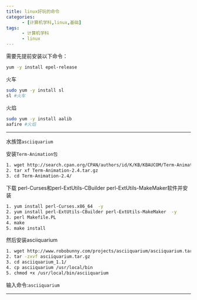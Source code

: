 ```yaml
---
title: linux好玩的命令
categories: 
      - [计算机学科,linux,基础]
tags:
      - 计算机学科
      - linux
---
```


需要先提前安装以下命令：

```bash
yum -y install epel-release
```

火车

```bash
sudo yum -y install sl
sl #火车
```

火焰

```bash
sudo yum -y install aalib
aafire #火焰
```

--------

水族馆`asciiquarium` 

安装`Term-Animation包` 

```bash
1. wget http://search.cpan.org/CPAN/authors/id/K/KB/KBAUCOM/Term-Animation-2.4.tar.gz
2. tar xf Term-Animation-2.4.tar.gz 
3. cd Term-Animation-2.4/
```

下载 perl-Curses和perl-ExtUtils-CBuilder perl-ExtUtils-MakeMaker软件并安装

```bash
1. yum install perl-Curses.x86_64  -y
2. yum install perl-ExtUtils-CBuilder perl-ExtUtils-MakeMaker  -y
3. perl Makefile.PL
4. make
5. make install
```

然后安装asciiquarium

```bash
1. wget http://www.robobunny.com/projects/asciiquarium/asciiquarium.tar.gz
2. tar -zxvf asciiquarium.tar.gz
3. cd asciiquarium_1.1/
4. cp asciiquarium /usr/local/bin
5. chmod +x /usr/local/bin/asciiquarium
```

输入命令:`asciiquarium` 


--------

